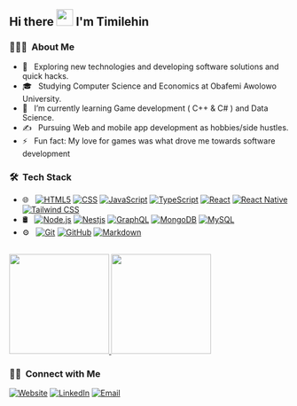 ## Hi there <img src="https://raw.githubusercontent.com/iampavangandhi/iampavangandhi/master/gifs/Hi.gif" width="30px"> I'm Timilehin</h2>

### 👨🏻‍💻 &nbsp;About Me

- 🤔 &nbsp; Exploring new technologies and developing software solutions and quick hacks.
- 🎓 &nbsp; Studying Computer Science and Economics at Obafemi Awolowo University.
- 🌱 &nbsp; I’m currently learning Game development ( C++ & C# ) and Data Science.
- ✍️ &nbsp; Pursuing Web and mobile app development as hobbies/side hustles.
- ⚡ &nbsp; Fun fact: My love for games was what drove me towards software development

### 🛠 &nbsp;Tech Stack

<!-- 
- 💻 &nbsp;
  ![Python](https://img.shields.io/badge/-Python-333333?style=flat&logo=python)
  ![Java](https://img.shields.io/badge/-Java-333333?style=flat&logo=Java&logoColor=007396)
  ![C++](https://img.shields.io/badge/-C++-333333?style=flat&logo=C%2B%2B&logoColor=00599C)
-->
- 🌐 &nbsp;
  [![HTML5](https://img.shields.io/badge/HTML5-E34F26?logo=html5&logoColor=white)](https://developer.mozilla.org/en-US/docs/Web/HTML)
  [![CSS](https://img.shields.io/badge/-CSS-1572B6?style=flat&logo=CSS3&logoColor=white)](https://developer.mozilla.org/en-US/docs/Web/CSS)
  [![JavaScript](https://img.shields.io/badge/-JavaScript-F7DF1E?style=flat&logo=javascript&logoColor=black)](https://developer.mozilla.org/en-US/docs/Web/JavaScript)
  [![TypeScript](https://img.shields.io/badge/-TypeScript-007ACC?style=flat&logo=typeScript&logoColor=white)](https://www.typescriptlang.org/)
  [![React](https://img.shields.io/badge/-React-333333?style=flat&logo=react)](https://react.dev/)
  [![React Native](https://img.shields.io/badge/React%20Native-333333?logo=react)](https://reactnative.dev/)
  [![Tailwind CSS](https://img.shields.io/badge/Tailwind%20CSS-38B2AC?logo=tailwind-css&logoColor=white)](https://tailwindcss.com/)
- 🛢 &nbsp;
  [![Node.js](https://img.shields.io/badge/-Node.js-339933?style=flat&logo=node.js&logoColor=white)](https://nodejs.org/)
  [![Nestjs](https://img.shields.io/badge/-NestJS-E0234E?style=flat&logo=nestjs&logoColor=white)](https://nestjs.com/)
  [![GraphQL](https://img.shields.io/badge/GraphQL-E10098?logo=graphql&logoColor=white)](https://graphql.org/)
  [![MongoDB](https://img.shields.io/badge/-MongoDB-47A248?style=flat&logo=mongodb&logoColor=white)](https://www.mongodb.com/)
  [![MySQL](https://img.shields.io/badge/-MySQL-4479A1?style=flat&logo=mysql&logoColor=white)](https://www.mysql.com/)
- ⚙️ &nbsp;
  [![Git](https://img.shields.io/badge/-Git-F05032?style=flat&logo=git&logoColor=white)](https://git-scm.com/)
  [![GitHub](https://img.shields.io/badge/-GitHub-181717?style=flat&logo=github&logoColor=white)](https://github.com/)
  [![Markdown](https://img.shields.io/badge/-Markdown-black?style=flat&logo=markdown&logoColor=white)](https://www.markdownguide.org/)

<br/>

<a href="https://github.com/Justkanye">
  <img height="180em" src="https://github-readme-stats.vercel.app/api?username=Justkanye&theme=buefy&show_icons=true" />
  <img height="180em" src="https://github-readme-stats.vercel.app/api/top-langs/?username=Justkanye&theme=buefy&layout=compact" />
</a>

<br/>

<h3> 🤝🏻 &nbsp;Connect with Me </h3>

<p>
<a href="https://bit.ly/adekanye-timilehin-portfolio"><img alt="Website" src="https://img.shields.io/badge/Website-My%20Portfolio-blue?style=flat-square&logo=google-chrome"></a>
<a href="https://www.linkedin.com/in/adekanye-timilehin/"><img alt="LinkedIn" src="https://img.shields.io/badge/LinkedIn-Adekanye%20Timilehin%20-blue?style=flat-square&logo=linkedin"></a>
<a href="mailto:adekanyetimilehin2000@gmail.com"><img alt="Email" src="https://img.shields.io/badge/Email-adekanyetimilehin2000@gmail.com-blue?style=flat-square&logo=gmail"></a>
</p>
<!--
- 🔭 I’m currently working on ...
- 👯 I’m looking to collaborate on ...
- 🤔 I’m looking for help with ...
- 💬 Ask me about ...
- 📫 How to reach me: ...
- 😄 Pronouns: ...
-->
